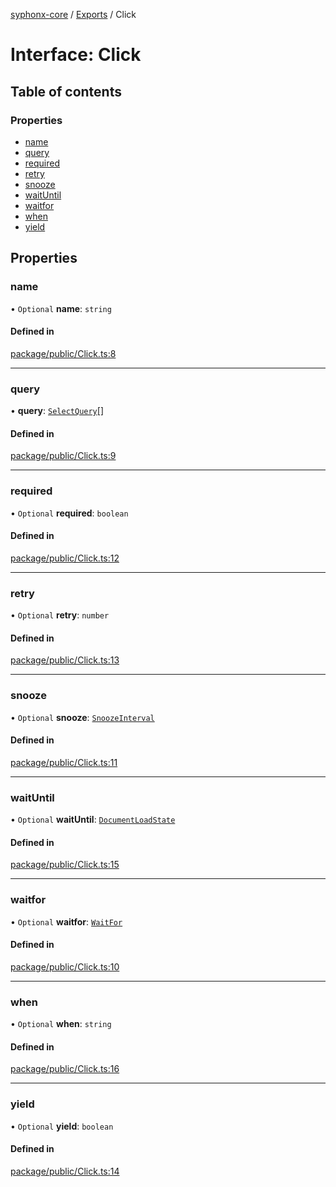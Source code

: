 [syphonx-core](../README.md) / [Exports](../modules.md) / Click

# Interface: Click

## Table of contents

### Properties

- [name](Click.md#name)
- [query](Click.md#query)
- [required](Click.md#required)
- [retry](Click.md#retry)
- [snooze](Click.md#snooze)
- [waitUntil](Click.md#waituntil)
- [waitfor](Click.md#waitfor)
- [when](Click.md#when)
- [yield](Click.md#yield)

## Properties

### name

• `Optional` **name**: `string`

#### Defined in

[package/public/Click.ts:8](https://github.com/dtempx/syphonx-core/blob/1f6e1bf/package/public/Click.ts#L8)

___

### query

• **query**: [`SelectQuery`](../modules.md#selectquery)[]

#### Defined in

[package/public/Click.ts:9](https://github.com/dtempx/syphonx-core/blob/1f6e1bf/package/public/Click.ts#L9)

___

### required

• `Optional` **required**: `boolean`

#### Defined in

[package/public/Click.ts:12](https://github.com/dtempx/syphonx-core/blob/1f6e1bf/package/public/Click.ts#L12)

___

### retry

• `Optional` **retry**: `number`

#### Defined in

[package/public/Click.ts:13](https://github.com/dtempx/syphonx-core/blob/1f6e1bf/package/public/Click.ts#L13)

___

### snooze

• `Optional` **snooze**: [`SnoozeInterval`](../modules.md#snoozeinterval)

#### Defined in

[package/public/Click.ts:11](https://github.com/dtempx/syphonx-core/blob/1f6e1bf/package/public/Click.ts#L11)

___

### waitUntil

• `Optional` **waitUntil**: [`DocumentLoadState`](../modules.md#documentloadstate)

#### Defined in

[package/public/Click.ts:15](https://github.com/dtempx/syphonx-core/blob/1f6e1bf/package/public/Click.ts#L15)

___

### waitfor

• `Optional` **waitfor**: [`WaitFor`](WaitFor.md)

#### Defined in

[package/public/Click.ts:10](https://github.com/dtempx/syphonx-core/blob/1f6e1bf/package/public/Click.ts#L10)

___

### when

• `Optional` **when**: `string`

#### Defined in

[package/public/Click.ts:16](https://github.com/dtempx/syphonx-core/blob/1f6e1bf/package/public/Click.ts#L16)

___

### yield

• `Optional` **yield**: `boolean`

#### Defined in

[package/public/Click.ts:14](https://github.com/dtempx/syphonx-core/blob/1f6e1bf/package/public/Click.ts#L14)
